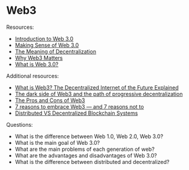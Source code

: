 # Web3

Resources:
* [Introduction to Web 3.0](https://ethereum.org/en/web3/)
* [Making Sense of Web 3.0](https://medium.com/l4-media/making-sense-of-web-3-c1a9e74dcae)
* [The Meaning of Decentralization](https://medium.com/@VitalikButerin/the-meaning-of-decentralization-a0c92b76a274)
* [Why Web3 Matters](https://future.com/why-web3-matters/)
* [What is Web 3.0?](https://www.youtube.com/watch?v=nHhAEkG1y2U)

Additional resources:
* [What is Web3? The Decentralized Internet of the Future Explained](https://www.freecodecamp.org/news/what-is-web3/)
* [The dark side of Web3 and the path of progressive decentralization](https://cointelegraph.com/innovation-circle/the-dark-side-of-web3-and-the-path-of-progressive-decentralization)
* [The Pros and Cons of Web3](https://supraoracles.com/academy/the-pros-and-cons-of-web3/)
* [7 reasons to embrace Web3 — and 7 reasons not to](https://www.infoworld.com/article/3651494/7-reasons-to-embrace-web3-and-7-reasons-not-to.html)
* [Distributed VS Decentralized Blockchain Systems](https://zipmex.com/learn/distributed-vs-decentralized/)

Questions:

* What is the difference between Web 1.0, Web 2.0, Web 3.0?
* What is the main goal of Web 3.0?
* What are the main problems of each generation of web?
* What are the advantages and disadvantages of Web 3.0?
* What is the difference between distributed and decentralized?
